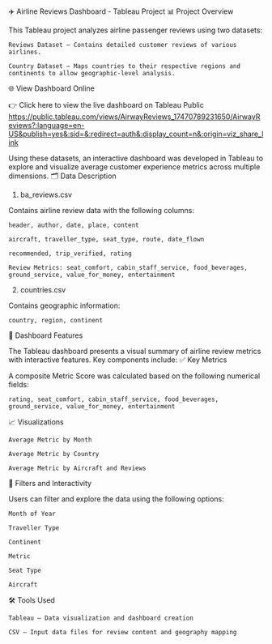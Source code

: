✈️ Airline Reviews Dashboard - Tableau Project
📊 Project Overview

This Tableau project analyzes airline passenger reviews using two datasets:

    Reviews Dataset – Contains detailed customer reviews of various airlines.

    Country Dataset – Maps countries to their respective regions and continents to allow geographic-level analysis.


🌐 View Dashboard Online

👉 Click here to view the live dashboard on Tableau Public
https://public.tableau.com/views/AirwayReviews_17470789231650/AirwayReviews?:language=en-US&publish=yes&:sid=&:redirect=auth&:display_count=n&:origin=viz_share_link

Using these datasets, an interactive dashboard was developed in Tableau to explore and visualize average customer experience metrics across multiple dimensions.
🗂️ Data Description
1. ba_reviews.csv

Contains airline review data with the following columns:

    header, author, date, place, content

    aircraft, traveller_type, seat_type, route, date_flown

    recommended, trip_verified, rating

    Review Metrics: seat_comfort, cabin_staff_service, food_beverages, ground_service, value_for_money, entertainment

2. countries.csv

Contains geographic information:

    country, region, continent

📌 Dashboard Features

The Tableau dashboard presents a visual summary of airline review metrics with interactive features. Key components include:
✅ Key Metrics

A composite Metric Score was calculated based on the following numerical fields:

    rating, seat_comfort, cabin_staff_service, food_beverages, ground_service, value_for_money, entertainment

📈 Visualizations

    Average Metric by Month

    Average Metric by Country

    Average Metric by Aircraft and Reviews

🧩 Filters and Interactivity

Users can filter and explore the data using the following options:

    Month of Year

    Traveller Type

    Continent

    Metric

    Seat Type

    Aircraft

🛠️ Tools Used

    Tableau – Data visualization and dashboard creation

    CSV – Input data files for review content and geography mapping
